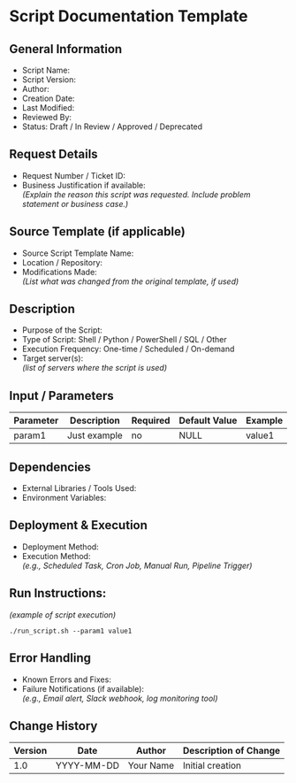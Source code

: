 # Script Documentation Template

## General Information
+ Script Name:
+ Script Version:
+ Author:
+ Creation Date:
+ Last Modified:
+ Reviewed By:
+ Status: Draft / In Review / Approved / Deprecated

## Request Details
+ Request Number / Ticket ID:
+ Business Justification if available:\
 _(Explain the reason this script was requested. Include problem statement or business case.)_

## Source Template (if applicable)
+ Source Script Template Name:
+ Location / Repository:
+ Modifications Made:\
 _(List what was changed from the original template, if used)_

## Description
+ Purpose of the Script:
+ Type of Script: Shell / Python / PowerShell / SQL / Other
+ Execution Frequency: One-time / Scheduled / On-demand
+ Target server(s):\
 _(list of servers where the script is used)_

## Input / Parameters
| Parameter | Description | Required | Default Value | Example |
| --------- | ----------- | -------- | ------------- | ------- |
| param1    | Just example | no | NULL          | value1  |


## Dependencies
+ External Libraries / Tools Used:
+ Environment Variables:

## Deployment & Execution
+ Deployment Method:
+ Execution Method:\
 _(e.g., Scheduled Task, Cron Job, Manual Run, Pipeline Trigger)_

## Run Instructions:

_(example of script execution)_
```
./run_script.sh --param1 value1
```

## Error Handling
+ Known Errors and Fixes:
+ Failure Notifications (if available):\
 _(e.g., Email alert, Slack webhook, log monitoring tool)_


## Change History 
| Version | Date | Author | Description of Change |
| ------- | ---- | ------ | --------------------- |
| 1.0 | YYYY-MM-DD | Your Name | Initial creation |



